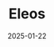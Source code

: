 ---  
layout: startup_page  
title: "Eleos"  
id: "eleos.health"  
permalink: "/eleoseleos.health01222025/"  
website: "https://www.eleos.health"  
funding_round: "Series C"  
funding_amount: "$60M"  
investors: "Greenfield Partners, F-Prime Capital, Eight Roads, Menlo Ventures, ION, Michael & Susan Dell Foundation, Union Tech Ventures, Centerstone"  
about: "Eleos provides an AI-powered platform for behavioral healthcare, streamlining documentation, simplifying compliance, and offering deep care insights to improve client outcomes. Its AI tools are designed to reduce documentation time, boost client engagement, and improve symptom reduction. The platform aims to free up clinicians' time to focus on patient care."  
markets: "AI, Healthtech, Behavioral Health"  
hq: "Boston, Massachusetts, United States"  
founded_year: "2019"  
linkedin: "https://www.linkedin.com/company/eleoshealth"  
twitter: "https://twitter.com/eleostech"  
instagram: ""  
facebook: "https://www.facebook.com/eleostechnologies"  
crunchbase: "https://www.crunchbase.com/organization/eleos-health"  
pitchbook: "https://pitchbook.com/profiles/company/88459-93"  

date_display: "22-Jan-2025"  
date: "2025-01-22"

# SEO Optimization  
meta_title: "Eleos - Series C Funding ($60M)"  
meta_description: "Eleos, Eleos provides an AI-powered platform for behavioral healthcare, streamlining documentation, simplifying compliance, and offering deep care insights t..."  
meta_keywords: "Eleos, AI, Healthtech, Behavioral Health, Series C funding"  
canonical_url: "https://startup.projectstartups.com/eleoseleos.health01222025/"  
---